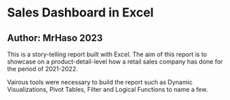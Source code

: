 # Sales Dashboard in Excel
## Author: MrHaso 2023
This is a story-telling report built with Excel. The aim of this report is to showcase on a product-detail-level how a retail sales company has done for the period of 2021-2022.

Vairous tools were necessary to build the report such as Dynamic Visualizations, Pivot Tables, Filter and Logical Functions to name a few.
